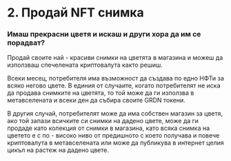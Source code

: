 # 2. Продай NFT снимка

### Имаш прекрасни цветя и искаш и други хора да им се порадват?

Продай своите най - красиви снимки на цветята в магазина и можеш да използваш спечелената криптовалута както решиш.

Всеки месец, потребителя има възможност да създава по едно НФТи за всяко негово цвете. В единия от случаите, когато потребителят не иска да продава снимките на цветята, то той може да ги използва в метавселената и всеки ден да събира своите GRDN токени.

В другия случай, потребителят може да има собствен магазин за цветя, ако той запази всичките си снимки на дадено цвете, може да ги продаде като колекция от снимки в магазина, като всяка снимка на цветето е с по - високо ниво от предишното с което получава и повече криптовалута в метавселената или може да публикува в интернет целия цикъл на растеж на дадено цвете.
